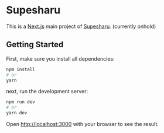 # Supesharu

This is a [Next.js](https://nextjs.org/) main project of [Supesharu](https://github.com/Moses-Julian/Supesharu). (currently onhold)

## Getting Started

First, make sure you install all dependencies:

```bash
npm install
# or
yarn
```

next, run the development server:

```bash
npm run dev
# or
yarn dev
```

Open [http://localhost:3000](http://localhost:3000) with your browser to see the result.
